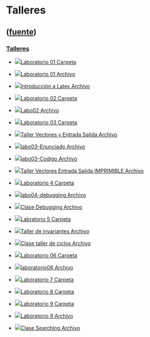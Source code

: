 # Talleres
([fuente](https://campus.exactas.uba.ar/course/view.php?id=987&section=9))
---
### [Talleres](https://campus.exactas.uba.ar/course/view.php?id=987&section=9)

  - [![ ](https://campus.exactas.uba.ar/theme/image.php/aardvark/folder/1524752928/icon)Laboratorio 01 Carpeta](https://campus.exactas.uba.ar/mod/folder/view.php?id=60575)

  - [![ ](https://campus.exactas.uba.ar/theme/image.php/aardvark/core/1524752928/f/archive-24)Laboratorio 01 Archivo](https://campus.exactas.uba.ar/mod/resource/view.php?id=59700)

  - [![ ](https://campus.exactas.uba.ar/theme/image.php/aardvark/core/1524752928/f/pdf-24)Introducción a Latex Archivo](https://campus.exactas.uba.ar/mod/resource/view.php?id=60157)

  - [![ ](https://campus.exactas.uba.ar/theme/image.php/aardvark/folder/1524752928/icon)Laboratorio 02 Carpeta](https://campus.exactas.uba.ar/mod/folder/view.php?id=60136)

  - [![ ](https://campus.exactas.uba.ar/theme/image.php/aardvark/core/1524752928/f/archive-24)Labo02 Archivo](https://campus.exactas.uba.ar/mod/resource/view.php?id=60137)

  - [![ ](https://campus.exactas.uba.ar/theme/image.php/aardvark/folder/1524752928/icon)Laboratorio 03 Carpeta](https://campus.exactas.uba.ar/mod/folder/view.php?id=60573)

  - [![ ](https://campus.exactas.uba.ar/theme/image.php/aardvark/core/1524752928/f/pdf-24)Taller Vectores y Entrada Salida Archivo](https://campus.exactas.uba.ar/mod/resource/view.php?id=60584)

  - [![ ](https://campus.exactas.uba.ar/theme/image.php/aardvark/core/1524752928/f/pdf-24)labo03-Enunciado Archivo](https://campus.exactas.uba.ar/mod/resource/view.php?id=60591)

  - [![ ](https://campus.exactas.uba.ar/theme/image.php/aardvark/core/1524752928/f/archive-24)labo03-Codigo Archivo](https://campus.exactas.uba.ar/mod/resource/view.php?id=60592)

  - [![ ](https://campus.exactas.uba.ar/theme/image.php/aardvark/core/1524752928/f/pdf-24)Taller Vectores Entrada Salida IMPRIMIBLE Archivo](https://campus.exactas.uba.ar/mod/resource/view.php?id=60594)

  - [![ ](https://campus.exactas.uba.ar/theme/image.php/aardvark/folder/1524752928/icon)Laboratorio 4 Carpeta](https://campus.exactas.uba.ar/mod/folder/view.php?id=60884)

  - [![ ](https://campus.exactas.uba.ar/theme/image.php/aardvark/core/1524752928/f/archive-24)labo04-debugging Archivo](https://campus.exactas.uba.ar/mod/resource/view.php?id=60885)

  - [![ ](https://campus.exactas.uba.ar/theme/image.php/aardvark/core/1524752928/f/pdf-24)Clase Debugging Archivo](https://campus.exactas.uba.ar/mod/resource/view.php?id=60894)

  - [![ ](https://campus.exactas.uba.ar/theme/image.php/aardvark/folder/1524752928/icon)Labratorio 5 Carpeta](https://campus.exactas.uba.ar/mod/folder/view.php?id=61233)

  - [![ ](https://campus.exactas.uba.ar/theme/image.php/aardvark/core/1524752928/f/archive-24)Taller de invariantes Archivo](https://campus.exactas.uba.ar/mod/resource/view.php?id=61234)

  - [![ ](https://campus.exactas.uba.ar/theme/image.php/aardvark/core/1524752928/f/pdf-24)Clase taller de ciclos Archivo](https://campus.exactas.uba.ar/mod/resource/view.php?id=61235)

  - [![ ](https://campus.exactas.uba.ar/theme/image.php/aardvark/folder/1524752928/icon)Laboratorio 06 Carpeta](https://campus.exactas.uba.ar/mod/folder/view.php?id=62097)

  - [![ ](https://campus.exactas.uba.ar/theme/image.php/aardvark/core/1524752928/f/archive-24)laboratorio06 Archivo](https://campus.exactas.uba.ar/mod/resource/view.php?id=62098)

  - [![ ](https://campus.exactas.uba.ar/theme/image.php/aardvark/folder/1524752928/icon)Laboratorio 7 Carpeta](https://campus.exactas.uba.ar/mod/folder/view.php?id=62361)

  - [![ ](https://campus.exactas.uba.ar/theme/image.php/aardvark/folder/1524752928/icon)Laboratorio 8 Carpeta](https://campus.exactas.uba.ar/mod/folder/view.php?id=62620)

  - [![ ](https://campus.exactas.uba.ar/theme/image.php/aardvark/folder/1524752928/icon)Laboratorio 9 Carpeta](https://campus.exactas.uba.ar/mod/folder/view.php?id=63098)

  - [![ ](https://campus.exactas.uba.ar/theme/image.php/aardvark/core/1524752928/f/archive-24)Laboratorio 9 Archivo](https://campus.exactas.uba.ar/mod/resource/view.php?id=63099)

  - [![ ](https://campus.exactas.uba.ar/theme/image.php/aardvark/core/1524752928/f/pdf-24)Clase Searching Archivo](https://campus.exactas.uba.ar/mod/resource/view.php?id=63100)

